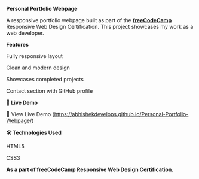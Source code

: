 **Personal Portfolio Webpage**

A responsive portfolio webpage built as part of the **[freeCodeCamp](https://www.freecodecamp.org/)** Responsive Web Design Certification. This project showcases my work as a web developer.

**Features**

Fully responsive layout

Clean and modern design

Showcases completed projects

Contact section with GitHub profile

**📌 Live Demo**

🔗 View Live Demo (https://abhishekdevelops.github.io/Personal-Portfolio-Webpage/)

**🛠 Technologies Used**

HTML5

CSS3


**As a part of freeCodeCamp Responsive Web Design Certification.**


